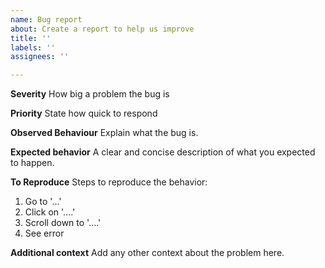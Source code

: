 ```yaml
---
name: Bug report
about: Create a report to help us improve
title: ''
labels: ''
assignees: ''

---
```


**Severity**
How big a problem the bug is

**Priority**
State how quick to respond

**Observed Behaviour**
Explain what the bug is.

**Expected behavior**
A clear and concise description of what you expected to happen.

**To Reproduce**
Steps to reproduce the behavior:
1. Go to '...'
2. Click on '....'
3. Scroll down to '....'
4. See error

**Additional context**
Add any other context about the problem here.

